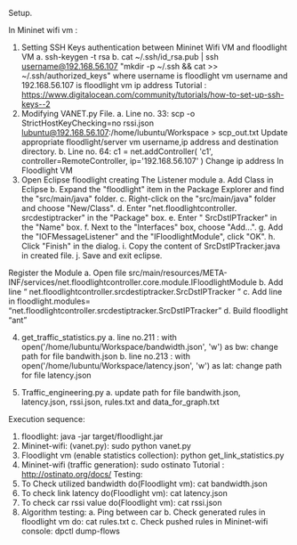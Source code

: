 Setup.
 
In Mininet wifi vm :
1.	Setting SSH Keys authentication between Mininet Wifi VM and floodlight VM
  a.	ssh-keygen -t rsa
  b.	cat ~/.ssh/id_rsa.pub | ssh username@192.168.56.107 "mkdir -p ~/.ssh && cat >>  ~/.ssh/authorized_keys"
where username is floodlight vm username
and 192.168.56.107 is floodlight vm ip address
Tutorial : https://www.digitalocean.com/community/tutorials/how-to-set-up-ssh-keys--2
2.	Modifying VANET.py File.
  a.	Line no. 33: scp -o StrictHostKeyChecking=no rssi.json lubuntu@192.168.56.107:/home/lubuntu/Workspace > scp_out.txt
Update appropriate floodlight/server vm username,ip address and destination directory.
  b.	Line no. 64: c1 = net.addController( 'c1', controller=RemoteController, ip='192.168.56.107' )
Change ip address
In Floodlight VM
3.	Open Eclipse floodlight creating The Listener module
  a.	Add Class in Eclipse
  b.	Expand the "floodlight" item in the Package Explorer and find the "src/main/java" folder.
  c.	Right-click on the "src/main/java" folder and choose "New/Class".
  d.	Enter "net.floodlightcontroller. srcdestiptracker" in the "Package" box.
  e.	Enter " SrcDstIPTracker" in the "Name" box.
  f.	Next to the "Interfaces" box, choose "Add...".
  g.	Add the "IOFMessageListener" and the "IFloodlightModule", click "OK".
  h.	Click "Finish" in the dialog.
  i.	Copy the content of SrcDstIPTracker.java in created file.
  j.	Save and exit eclipse.

Register the Module
  a.	Open file src/main/resources/META-INF/services/net.floodlightcontroller.core.module.IFloodlightModule
  b.	Add line “ net.floodlightcontroller.srcdestiptracker.SrcDstIPTracker ”
  c.	Add line in floodlight.modules= “net.floodlightcontroller.srcdestiptracker.SrcDstIPTracker”
  d.	Build floodlight “ant”

4.	get_traffic_statistics.py
  a.	line no.211 :   with open('/home/lubuntu/Workspace/bandwidth.json', 'w') as bw:
change path for file bandwith.json
  b.	line no.213 :   with open('/home/lubuntu/Workspace/latency.json', 'w') as lat:
change path for file latency.json

5.	Traffic_engineering.py
  a.	update path for file bandwith.json, latency.json, rssi.json, rules.txt and data_for_graph.txt

Execution sequence:
1.	floodlight: java -jar target/floodlight.jar
2.	Mininet-wifi: (vanet.py): sudo python vanet.py
3.	Floodlight vm (enable statistics collection): python get_link_statistics.py
4.	Mininet-wifi (traffic generation): sudo ostinato
Tutorial : http://ostinato.org/docs/ 
Testing:
1.	To Check utilized bandwidth do(Floodlight vm): cat bandwidth.json
2.	To check link latency do(Floodlight vm): cat latency.json
3.	To check car rssi value do(Floodlight vm): cat rssi.json
4.	Algorithm testing:
  a.	Ping between car 
  b.	Check generated rules in floodlight vm do: cat rules.txt
  c.	Check pushed rules in Mininet-wifi console: dpctl dump-flows

